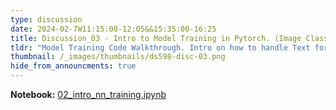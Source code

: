 ```yaml
---
type: discussion
date: 2024-02-7W11:15:00-12:05&&15:35:00-16:25
title: Discussion_03 - Intro to Model Training in Pytorch. (Image Classification, Text Classifcation)
tldr: "Model Training Code Walkthrough. Intro on how to handle Text for Deep Learning Networks."
thumbnail: /_images/thumbnails/ds598-disc-03.png
hide_from_announcments: true
---
```

**Notebook:** [02_intro_nn_training.ipynb](https://github.com/DL4DS/sp2024_notebooks/blob/main/discussion/02_intro_nn_training.ipynb)